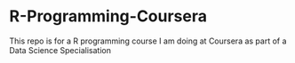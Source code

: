 R-Programming-Coursera
======================

This repo is for a R programming course I am doing at Coursera as part of a Data Science Specialisation
